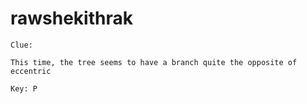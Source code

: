 # rawshekithrak

```
Clue:

This time, the tree seems to have a branch quite the opposite of eccentric

Key: P
```
